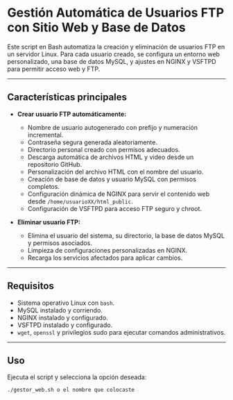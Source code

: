 # Gestión Automática de Usuarios FTP con Sitio Web y Base de Datos

Este script en Bash automatiza la creación y eliminación de usuarios FTP en un servidor Linux. Para cada usuario creado, se configura un entorno web personalizado, una base de datos MySQL, y ajustes en NGINX y VSFTPD para permitir acceso web y FTP.

---

## Características principales

- **Crear usuario FTP automáticamente:**
  - Nombre de usuario autogenerado con prefijo y numeración incremental.
  - Contraseña segura generada aleatoriamente.
  - Directorio personal creado con permisos adecuados.
  - Descarga automática de archivos HTML y video desde un repositorio GitHub.
  - Personalización del archivo HTML con el nombre del usuario.
  - Creación de base de datos y usuario MySQL con permisos completos.
  - Configuración dinámica de NGINX para servir el contenido web desde `/home/usuarioXX/html_public`.
  - Configuración de VSFTPD para acceso FTP seguro y chroot.

- **Eliminar usuario FTP:**
  - Elimina el usuario del sistema, su directorio, la base de datos MySQL y permisos asociados.
  - Limpieza de configuraciones personalizadas en NGINX.
  - Recarga los servicios afectados para aplicar cambios.

---

## Requisitos

- Sistema operativo Linux con `bash`.
- MySQL instalado y corriendo.
- NGINX instalado y configurado.
- VSFTPD instalado y configurado.
- `wget`, `openssl` y privilegios sudo para ejecutar comandos administrativos.

---

## Uso

Ejecuta el script y selecciona la opción deseada:

```bash
./gestor_web.sh o el nombre que colocaste
